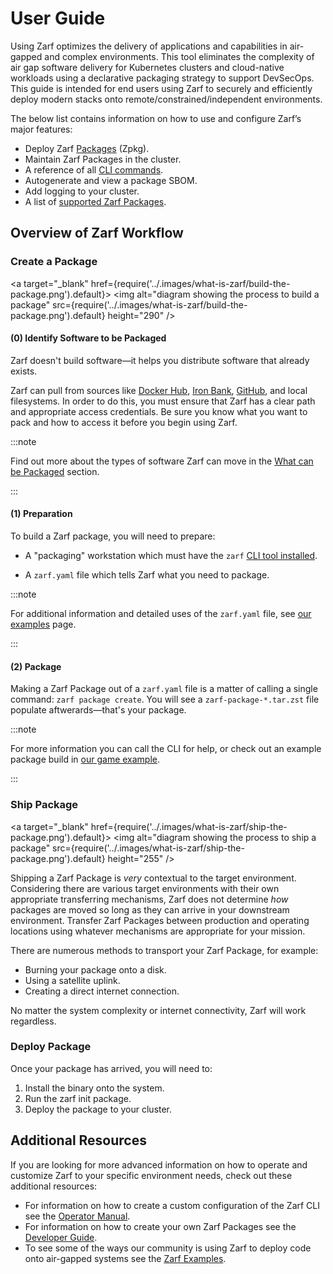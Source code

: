 # User Guide

Using Zarf optimizes the delivery of applications and capabilities in air-gapped and complex environments. This tool eliminates the complexity of air gap software delivery for Kubernetes clusters and cloud-native workloads using a declarative packaging strategy to support DevSecOps. This guide is intended for end users using Zarf to securely and efficiently deploy modern stacks onto remote/constrained/independent environments.

The below list contains information on how to use and configure Zarf’s major features: 

- Deploy Zarf [Packages](2-zarf-packages/1-zarf-packages.md) (Zpkg).
- Maintain Zarf Packages in the cluster.
- A reference of all [CLI commands](1-the-zarf-cli/100-cli-commands/zarf.md).
- Autogenerate and view a package SBOM.
- Add logging to your cluster.
- A list of [supported Zarf Packages](2-zarf-packages/1-zarf-packages.md).

## Overview of Zarf Workflow

### Create a Package

<a target="\_blank" href={require('../.images/what-is-zarf/build-the-package.png').default}>
  <img alt="diagram showing the process to build a package" src={require('../.images/what-is-zarf/build-the-package.png').default} height="290" />
</a>

#### (0) Identify Software to be Packaged

Zarf doesn't build software—it helps you distribute software that already exists.

Zarf can pull from sources like [Docker Hub](https://hub.docker.com/), [Iron Bank](https://p1.dso.mil/products/iron-bank), [GitHub](https://github.com/), and local filesystems. In order to do this, you must ensure that Zarf has a clear path and appropriate access credentials. Be sure you know what you want to pack and how to access it before you begin using Zarf.

:::note

Find out more about the types of software Zarf can move in the [What can be Packaged](../0-zarf-overview.md#what-can-be-packaged) section.

:::

#### (1) Preparation

To build a Zarf package, you will need to prepare:

- A "packaging" workstation which must have the `zarf` [CLI tool installed](../3-getting-started.md#installing-zarf).

- A `zarf.yaml` file which tells Zarf what you need to package.

:::note

For additional information and detailed uses of the `zarf.yaml` file, see [our examples](../../examples/) page.

:::

#### (2) Package

Making a Zarf Package out of a `zarf.yaml` file is a matter of calling a single command: `zarf package create`. You will see a `zarf-package-*.tar.zst` file populate aftwerards—that's your package.

:::note

For more information you can call the CLI for help, or check out an example package build in [our game example](../../examples/dos-games#package-the-game).

:::

### Ship Package

<a target="\_blank" href={require('../.images/what-is-zarf/ship-the-package.png').default}>
  <img alt="diagram showing the process to ship a package" src={require('../.images/what-is-zarf/ship-the-package.png').default} height="255" />
</a>

Shipping a Zarf Package is _very_ contextual to the target environment. Considering there are various target environments with their own appropriate transferring mechanisms, Zarf does not determine _how_ packages are moved so long as they can arrive in your downstream environment. Transfer Zarf Packages between production and operating locations using whatever mechanisms are appropriate for your mission.

There are numerous methods to transport your Zarf Package, for example:

- Burning your package onto a disk. 
- Using a satellite uplink.
- Creating a direct internet connection.

No matter the system complexity or internet connectivity, Zarf will work regardless.

### Deploy Package

Once your package has arrived, you will need to:

1. Install the binary onto the system.
2. Run the zarf init package.
3. Deploy the package to your cluster.

## Additional Resources

If you are looking for more advanced information on how to operate and customize Zarf to your specific environment needs, check out these additional resources:

- For information on how to create a custom configuration of the Zarf CLI see the [Operator Manual](../5-operator-manual/_category_.json).
- For information on how to create your own Zarf Packages see the [Developer Guide](../6-developer-guide/1-contributor-guide.md).
- To see some of the ways our community is using Zarf to deploy code onto air-gapped systems see the [Zarf Examples](../../examples/README.md).
